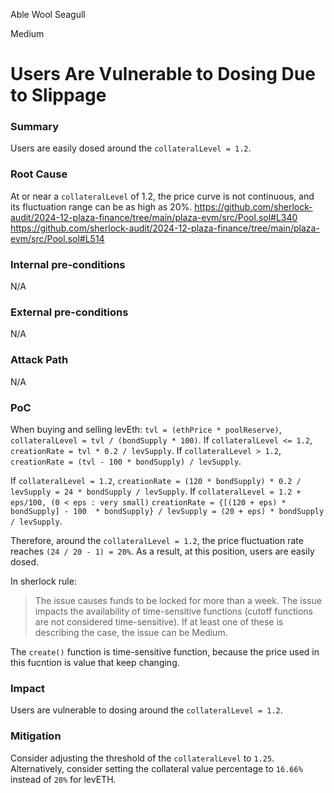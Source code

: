 Able Wool Seagull

Medium

# Users Are Vulnerable to Dosing Due to Slippage


### Summary
Users are easily dosed around the `collateralLevel = 1.2`.

### Root Cause
At or near a `collateralLevel` of 1.2, the price curve is not continuous, and its fluctuation range can be as high as 20%.
https://github.com/sherlock-audit/2024-12-plaza-finance/tree/main/plaza-evm/src/Pool.sol#L340
https://github.com/sherlock-audit/2024-12-plaza-finance/tree/main/plaza-evm/src/Pool.sol#L514

### Internal pre-conditions
N/A

### External pre-conditions
N/A

### Attack Path
N/A

### PoC
When buying and selling levEth:
`tvl = (ethPrice * poolReserve)`, `collateralLevel = tvl / (bondSupply * 100)`.
If `collateralLevel <= 1.2`, `creationRate = tvl * 0.2 / levSupply`.
If `collateralLevel > 1.2`,  `creationRate = (tvl - 100 * bondSupply) / levSupply`.

If `collateralLevel = 1.2`, `creationRate = (120 * bondSupply) * 0.2 / levSupply = 24 * bondSupply / levSupply`.
If `collateralLevel = 1.2 + eps/100, (0 < eps : very small)`
    `creationRate = {[(120 + eps) * bondSupply] - 100  * bondSupply} / levSupply = (20 + eps) * bondSupply / levSupply`.

Therefore, around the `collateralLevel = 1.2`, the price fluctuation rate reaches `(24 / 20 - 1) = 20%`.
As a result, at this position, users are easily dosed.

In sherlock rule:
>The issue causes funds to be locked for more than a week.
>The issue impacts the availability of time-sensitive functions (cutoff functions are not considered time-sensitive).
>If at least one of these is describing the case, the issue can be Medium.

The `create()` function is time-sensitive function, because the price used in this fucntion is value that keep changing.

### Impact
Users are vulnerable to dosing around the `collateralLevel = 1.2`.

### Mitigation
Consider adjusting the threshold of the `collateralLevel` to `1.25`. 
Alternatively, consider setting the collateral value percentage to `16.66%` instead of `20%` for levETH.